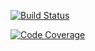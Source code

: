 [![Build Status](https://travis-ci.org/Gluggagaigir/Late-term-Assignment.png)](https://travis-ci.org/Gluggagaigir/Late-term-Assignment)

[![Code Coverage](https://img.shields.io/codecov/c/github/pvorb/property-providers/develop.svg)](https://codecov.io/github/pvorb/property-providers?branch=develop)